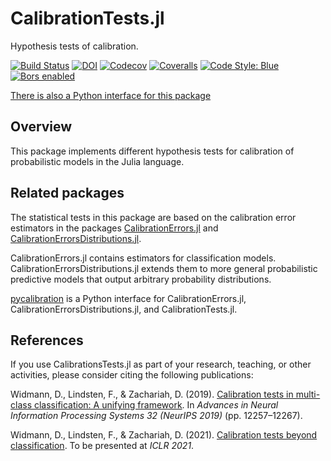 # CalibrationTests.jl

Hypothesis tests of calibration.

[![Build Status](https://github.com/devmotion/CalibrationTests.jl/workflows/CI/badge.svg?branch=main)](https://github.com/devmotion/CalibrationTests.jl/actions?query=workflow%3ACI+branch%3Amain)
[![DOI](https://zenodo.org/badge/215970266.svg)](https://zenodo.org/badge/latestdoi/215970266)
[![Codecov](https://codecov.io/gh/devmotion/CalibrationTests.jl/branch/main/graph/badge.svg)](https://codecov.io/gh/devmotion/CalibrationTests.jl)
[![Coveralls](https://coveralls.io/repos/github/devmotion/CalibrationTests.jl/badge.svg?branch=main)](https://coveralls.io/github/devmotion/CalibrationTests.jl?branch=main)
[![Code Style: Blue](https://img.shields.io/badge/code%20style-blue-4495d1.svg)](https://github.com/invenia/BlueStyle)
[![Bors enabled](https://bors.tech/images/badge_small.svg)](https://app.bors.tech/repositories/24613)

[There is also a Python interface for this package](https://github.com/devmotion/pycalibration)

## Overview

This package implements different hypothesis tests for calibration of
probabilistic models in the Julia language.

## Related packages

The statistical tests in this package are based on the calibration error estimators
in the packages [CalibrationErrors.jl](https://github.com/devmotion/CalibrationErrors.jl)
and
[CalibrationErrorsDistributions.jl](https://github.com/devmotion/CalibrationErrorsDistributions.jl).

CalibrationErrors.jl contains estimators for classification models.
CalibrationErrorsDistributions.jl extends them to more general probabilistic predictive
models that output arbitrary probability distributions.

[pycalibration](https://github.com/devmotion/pycalibration) is a Python interface for CalibrationErrors.jl, CalibrationErrorsDistributions.jl, and CalibrationTests.jl.

## References

If you use CalibrationsTests.jl as part of your research, teaching, or other activities,
please consider citing the following publications:

Widmann, D., Lindsten, F., & Zachariah, D. (2019). [Calibration tests in multi-class
classification: A unifying framework](https://proceedings.neurips.cc/paper/2019/hash/1c336b8080f82bcc2cd2499b4c57261d-Abstract.html). In
*Advances in Neural Information Processing Systems 32 (NeurIPS 2019)* (pp. 12257–12267).

Widmann, D., Lindsten, F., & Zachariah, D. (2021).
[Calibration tests beyond classification](https://openreview.net/forum?id=-bxf89v3Nx).
To be presented at *ICLR 2021*.

